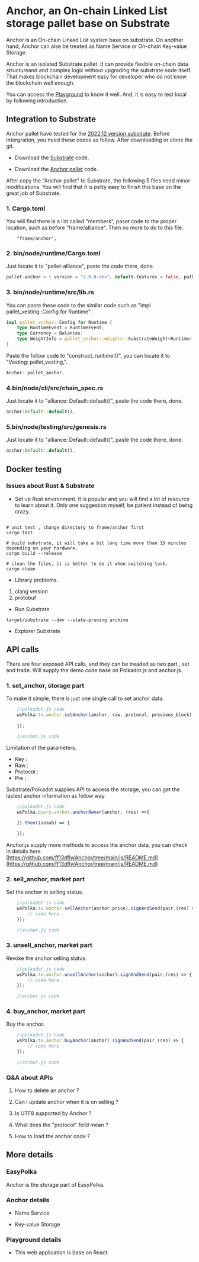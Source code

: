 # Anchor, an On-chain Linked List storage pallet base on Substrate

Anchor is an On-chain Linked List system base on substrate. On another hand, Anchor can alse be treated as Name Service or On-chain Key-value Storage.

Anchor is an isolated Substrate pallet. It can provide flexible on-chain data structureand and complex logic without upgrading the substrate node itself. That makes blockchain development easy for developer who do not know the blockchain well enough.

You can access the [Playground](https://playground.metanchor.net) to know it well. And, it is easy to test local by following introduction.

## Integration to Substrate

Anchor pallet have tested for the [2022.12 version substrate](https://github.com/paritytech/substrate/tree/monthly-2022-12). Before intergration, you need these codes as follow. After downloading or clone the git.

* Download the [Substrate](https://github.com/paritytech/substrate) code.

* Download the [Anchor pallet](https://github.com/ff13dfly/Anchor) code.

After copy the "Anchor pallet" to Substrate, the following 5 files need minor modifications. You will find that it is petty easy to finish this base on the great job of Substrate.

### 1. Cargo.toml

You will find there is a list called "members", paset code to the proper location, such as before "frame/alliance". Then no more to do to this file.

```TEXT
    "frame/anchor",
```

### 2. bin/node/runtime/Cargo.toml

Just locate it to "pallet-alliance", paste the code there, done.

```RUST
pallet-anchor = { version = "2.0.0-dev", default-features = false, path = "../../../frame/anchor" }
```

### 3. bin/node/runtime/src/lib.rs

You can paste these code to the similar code such as "impl pallet_vesting::Config for Runtime".

```RUST
impl pallet_anchor::Config for Runtime {
    type RuntimeEvent = RuntimeEvent;
    type Currency = Balances;
    type WeightInfo = pallet_anchor::weights::SubstrateWeight<Runtime>;
}
```

Paste the follow code to "construct_runtime!()", you can locate it to "Vesting: pallet_vesting,".

```RUST
Anchor: pallet_anchor,
```

### 4.bin/node/cli/src/chain_spec.rs

Just locate it to "alliance: Default::default()", paste the code there, done.

```RUST
anchor:Default::default(),
```

### 5.bin/node/testing/src/genesis.rs

Just locate it to "alliance: Default::default()", paste the code there, done.

```RUST
anchor:Default::default(),
```

## Docker testing

### Issues about Rust & Substrate

* Set up Rust environment. It is popular and you will find a lot of resource to learn about it. Only one suggestion myself, be patient instead of being crazy.

```SHELL

# unit test , change directory to frame/anchor first
cargo test

# build substrate, it will take a bit long time more than 15 minutes depending on your hardware.
cargo build --release

# clean the files, it is better to do it when switching task.
cargo clean
```

* Library problems.

1. clang version
2. protobuf

* Run Substrate

```SHELL
target/substrate --dev --state-pruning archive
```

* Explorer Substrate



## API calls

There are four exposed API calls, and they can be treaded as two part , set and trade. Will supply the demo code base on Polkadot.js and anchor.js.

### 1. set_anchor, storage part

To make it simple, there is just one single call to set anchor data.

```Javascript
    //polkadot.js code
    wsPolka.tx.anchor.setAnchor(anchor, raw, protocol, previous_block).signAndSend(pair, (res) => {
    
    });
```

```Javascript
    //anchor.js code
```

Limitation of the parameters.

* Key :
* Raw :
* Protocol :
* Pre :

Substrate/Polkadot supplies API to access the storage, you can get the lastest anchor information as follow way.

```Javascript
    //polkadot.js code
    wsPolka.query.anchor.anchorOwner(anchor, (res) =>{

    }).then((unsub) => {

    });
```

Anchor.js supply more methods to access the anchor data, you can check in details here.
[https://github.com/ff13dfly/Anchor/tree/main/js/README.md](https://github.com/ff13dfly/Anchor/tree/main/js/README.md)

### 2. sell_anchor, market part

Set the anchor to selling status.

```Javascript
    //polkadot.js code
    wsPolka.tx.anchor.sellAnchor(anchor,price).signAndSend(pair,(res) => {
        // code here .
    });
```

```Javascript
    //anchor.js code
```

### 3. unsell_anchor, market part

Revoke the anchor selling status.

```Javascript
    //polkadot.js code
    wsPolka.tx.anchor.unsellAnchor(anchor).signAndSend(pair,(res) => {
        // code here .
    });
```

```Javascript
    //anchor.js code
```

### 4. buy_anchor, market part

Buy the anchor.

```Javascript
    //polkadot.js code
    wsPolka.tx.anchor.buyAnchor(anchor).signAndSend(pair,(res) => {
        // code here .
    });
```

```Javascript
    //anchor.js code
```

### Q&A about APIs

1. How to delete an anchor ?

2. Can I update anchor when it is on selling ?

3. Is UTF8 supported by Anchor ?

4. What does the "protocol" feild mean ?

5. How to load the anchor code ?

## More details

### EasyPolka

Anchor is the storage part of EasyPolka.

### Anchor details

* Name Service

* Key-value Storage

### Playground details

* This web application is base on React.